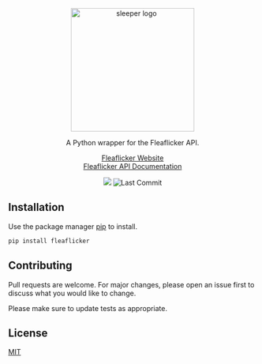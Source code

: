 <div align="center">

<img src="https://github.com/joeyagreco/sleeper/raw/main/img/sleeper_logo_alt.png" alt="sleeper logo" width="250"/>

A Python wrapper for the Fleaflicker API.

[Fleaflicker Website](https://www.fleaflicker.com/)\
[Fleaflicker API Documentation](https://www.fleaflicker.com/api-docs/index.html)

<a target="_blank" href="https://www.python.org/downloads/" title="Python version"><img src="https://img.shields.io/badge/python-%3E=_3.10-teal.svg"></a>
![Last Commit](https://img.shields.io/github/last-commit/joeyagreco/fleaflicker)
</div>

## Installation

Use the package manager [pip](https://pip.pypa.io/en/stable/) to install.

```bash
pip install fleaflicker
```

## Contributing

Pull requests are welcome. For major changes, please open an issue first to discuss what you would like to change.

Please make sure to update tests as appropriate.

## License

[MIT](https://choosealicense.com/licenses/mit/)